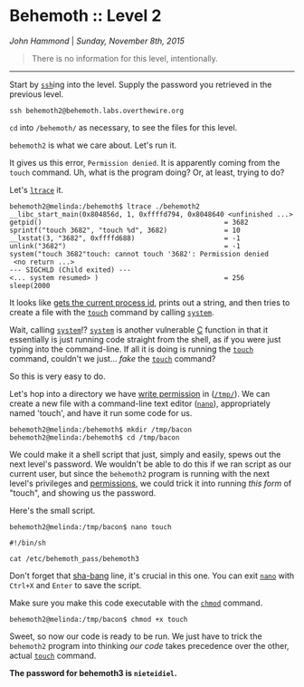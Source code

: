 __Behemoth :: Level 2__
================


_John Hammond_ | _Sunday, November 8th, 2015_ 


> There is no information for this level, intentionally.


----------


Start by [`ssh`][ssh]ing into the level. Supply the password you retrieved in the previous level. 

```
ssh behemoth2@behemoth.labs.overthewire.org
```


`cd` into `/behemoth/` as necessary, to see the files for this level.

`behemoth2` is what we care about. Let's run it. 

It gives us this error, `Permission denied`. It is apparently coming from the `touch` command. Uh, what is the program doing? Or, at least, trying to do?

Let's [`ltrace`][ltrace] it.

```
behemoth2@melinda:/behemoth$ ltrace ./behemoth2
__libc_start_main(0x804856d, 1, 0xffffd794, 0x8048640 <unfinished ...>
getpid()                                             = 3682
sprintf("touch 3682", "touch %d", 3682)              = 10
__lxstat(3, "3682", 0xffffd688)                      = -1
unlink("3682")                                       = -1
system("touch 3682"touch: cannot touch '3682': Permission denied
 <no return ...>
--- SIGCHLD (Child exited) ---
<... system resumed> )                               = 256
sleep(2000
```

It looks like [gets the current process id][getpid], prints out a string, and then tries to create a file with the [`touch`][touch] command by calling [`system`][system].

Wait, calling [`system`][system]!? [`system`][system] is another vulnerable [C] function in that it essentially is just running code straight from the shell, as if you were just typing into the command-line. If all it is doing is running the [`touch`][touch] command, couldn't we just... _fake_ the [`touch`][touch] command?

So this is very easy to do.

Let's hop into a directory we have [write permission][permissions] in ([`/tmp/`][tmp]). We can create a new file with a command-line text editor ([`nano`][nano]), appropriately named 'touch', and have it run some code for us.

```
behemoth2@melinda:/behemoth$ mkdir /tmp/bacon
behemoth2@melinda:/behemoth$ cd /tmp/bacon
```

We could make it a shell script that just, simply and easily, spews out the next level's password. We wouldn't be able to do this if we ran script as our current user, but since the `behemoth2` program is running with the next level's privileges and [permissions], we could trick it into running _this form_ of "touch", and showing us the password.

Here's the small script.

```
behemoth2@melinda:/tmp/bacon$ nano touch
```

```
#!/bin/sh

cat /etc/behemoth_pass/behemoth3
```

Don't forget that [sha-bang] line, it's crucial in this one. You can exit [`nano`][nano] with `Ctrl+X` and `Enter` to save the script.

Make sure you make this code executable with the [`chmod`][chmod] command. 

```
behemoth2@melinda:/tmp/bacon$ chmod +x touch
```

Sweet, so now our code is ready to be run. We just have to trick the `behemoth2` program into thinking _our code_ takes precedence over the other, actual [`touch`][touch] command.




__The password for behemoth3 is `nieteidiel`.__

[netcat]: https://en.wikipedia.org/wiki/Netcat
[Wikipedia]: https://www.wikipedia.org/
[Linux]: https://www.linux.com/
[man page]: https://en.wikipedia.org/wiki/Man_page
[PuTTY]: http://www.putty.org/
[ssh]: https://en.wikipedia.org/wiki/Secure_Shell
[Windows]: http://www.microsoft.com/en-us/windows
[virtual machine]: https://en.wikipedia.org/wiki/Virtual_machine
[operating system]:https://en.wikipedia.org/wiki/Operating_system
[OS]: https://en.wikipedia.org/wiki/Operating_system
[VMWare]: http://www.vmware.com/
[VirtualBox]: https://www.virtualbox.org/
[hostname]: https://en.wikipedia.org/wiki/Hostname
[port number]: https://en.wikipedia.org/wiki/Port_%28computer_networking%29
[distribution]:https://en.wikipedia.org/wiki/Linux_distribution
[Ubuntu]: http://www.ubuntu.com/
[ISO]: https://en.wikipedia.org/wiki/ISO_image
[standard streams]: https://en.wikipedia.org/wiki/Standard_streams
[read]: http://ss64.com/bash/read.html
[variable]: https://en.wikipedia.org/wiki/Variable_%28computer_science%29
[command substitution]: http://www.tldp.org/LDP/abs/html/commandsub.html
[permissions]: https://en.wikipedia.org/wiki/File_system_permissions
[redirection]: http://www.tldp.org/LDP/abs/html/io-redirection.html
[tmp]: http://www.tldp.org/LDP/Linux-Filesystem-Hierarchy/html/tmp.html
[curl]: http://curl.haxx.se/
[cl1p.net]: https://cl1p.net/
[request]: http://www.w3.org/Protocols/rfc2616/rfc2616-sec5.html
[POST request]: https://en.wikipedia.org/wiki/POST_%28HTTP%29
[Python]: http://python.org/
[interpreter]: https://en.wikipedia.org/wiki/List_of_command-line_interpreters
[requests]: http://docs.python-requests.org/en/latest/
[urllib]: https://docs.python.org/2/library/urllib.html
[file handling with Python]: https://docs.python.org/2/tutorial/inputoutput.html#reading-and-writing-files
[bash]: https://www.gnu.org/software/bash/
[Assembly]: https://en.wikipedia.org/wiki/Assembly_language
[the stack]:  https://en.wikipedia.org/wiki/Stack_%28abstract_data_type%29
[register]: http://www.tutorialspoint.com/assembly_programming/assembly_registers.htm
[hex]: https://en.wikipedia.org/wiki/Hexadecimal
[archive file]: https://en.wikipedia.org/wiki/Archive_file
[zip file]: https://en.wikipedia.org/wiki/Zip_%28file_format%29
[gigabytes]: https://en.wikipedia.org/wiki/Gigabyte
[GB]: https://en.wikipedia.org/wiki/Gigabyte
[GUI]: https://en.wikipedia.org/wiki/Graphical_user_interface
[Wireshark]: https://www.wireshark.org/
[FTP]: https://en.wikipedia.org/wiki/File_Transfer_Protocol
[client and server]: https://simple.wikipedia.org/wiki/Client-server
[RETR]: http://cr.yp.to/ftp/retr.html
[FTP server]: https://help.ubuntu.com/lts/serverguide/ftp-server.html
[SFTP]: https://en.wikipedia.org/wiki/SSH_File_Transfer_Protocol
[SSL]: https://en.wikipedia.org/wiki/Transport_Layer_Security
[encryption]: https://en.wikipedia.org/wiki/Encryption
[HTML]: https://en.wikipedia.org/wiki/HTML
[Flask]: http://flask.pocoo.org/
[SQL]: https://en.wikipedia.org/wiki/SQL
[and]: https://en.wikipedia.org/wiki/Logical_conjunction
[Cyberstakes]: https://cyberstakesonline.com/
[cat]: https://en.wikipedia.org/wiki/Cat_%28Unix%29
[symbolic link]: https://en.wikipedia.org/wiki/Symbolic_link
[ln]: https://en.wikipedia.org/wiki/Ln_%28Unix%29
[absolute path]: https://en.wikipedia.org/wiki/Path_%28computing%29
[CTF]: https://en.wikipedia.org/wiki/Capture_the_flag#Computer_security
[Cyberstakes]: https://cyberstakesonline.com/
[OverTheWire]: http://overthewire.org/
[Leviathan]: http://overthewire.org/wargames/leviathan/
[ls]: https://en.wikipedia.org/wiki/Ls
[grep]: https://en.wikipedia.org/wiki/Grep
[strings]: http://linux.die.net/man/1/strings
[ltrace]: http://linux.die.net/man/1/ltrace
[C]: https://en.wikipedia.org/wiki/C_%28programming_language%29
[strcmp]: http://linux.die.net/man/3/strcmp
[access]: http://pubs.opengroup.org/onlinepubs/009695399/functions/access.html
[system]: http://linux.die.net/man/3/system
[real user ID]: https://en.wikipedia.org/wiki/User_identifier
[effective user ID]: https://en.wikipedia.org/wiki/User_identifier
[brute force]: https://en.wikipedia.org/wiki/Brute-force_attack
[for loop]: https://en.wikipedia.org/wiki/For_loop
[bash programming]: http://tldp.org/HOWTO/Bash-Prog-Intro-HOWTO.html
[Behemoth]: http://overthewire.org/wargames/behemoth/
[gets]: http://www.cplusplus.com/reference/cstdio/gets/
[buffer overflow]: https://en.wikipedia.org/wiki/Buffer_overflow
[try harder]: https://www.offensive-security.com/when-things-get-tough/
[segmentation fault]: https://en.wikipedia.org/wiki/Segmentation_fault
[seg fault]: https://en.wikipedia.org/wiki/Segmentation_fault
[segfault]: https://en.wikipedia.org/wiki/Segmentation_fault
[shellcode]: https://en.wikipedia.org/wiki/Shellcode
[sploit-tools]: https://github.com/SaltwaterC/sploit-tools
[Kali]: https://www.kali.org/
[Kali Linux]: https://www.kali.org/
[gdb]: https://www.gnu.org/software/gdb/
[gdb tutorial]: http://www.unknownroad.com/rtfm/gdbtut/gdbtoc.html
[payload]: https://en.wikipedia.org/wiki/Payload_%28computing%29
[peda]: https://github.com/longld/peda
[git]: https://git-scm.com/
[home directory]: https://en.wikipedia.org/wiki/Home_directory
[NOP slide]:https://en.wikipedia.org/wiki/NOP_slide
[NOP]: https://en.wikipedia.org/wiki/NOP
[examine]: https://sourceware.org/gdb/onlinedocs/gdb/Memory.html
[stack pointer]: http://stackoverflow.com/questions/1395591/what-is-exactly-the-base-pointer-and-stack-pointer-to-what-do-they-point
[little endian]: https://en.wikipedia.org/wiki/Endianness
[big endian]: https://en.wikipedia.org/wiki/Endianness
[endianness]: https://en.wikipedia.org/wiki/Endianness
[pack]: https://docs.python.org/2/library/struct.html#struct.pack
[ash]:https://en.wikipedia.org/wiki/Almquist_shell
[dash]: https://en.wikipedia.org/wiki/Almquist_shell
[touch]: https://en.wikipedia.org/wiki/Touch_%28Unix%29f
[getpid]: http://man7.org/linux/man-pages/man2/getpid.2.html
[system]: http://www.cplusplus.com/reference/cstdlib/system/
[nano]: http://www.nano-editor.org/
[sha-bang]: https://en.wikipedia.org/wiki/Shebang_%28Unix%29
[shabang]: https://en.wikipedia.org/wiki/Shebang_%28Unix%29
[shebang]: https://en.wikipedia.org/wiki/Shebang_%28Unix%29
[chmod]: https://en.wikipedia.org/wiki/Chmod
